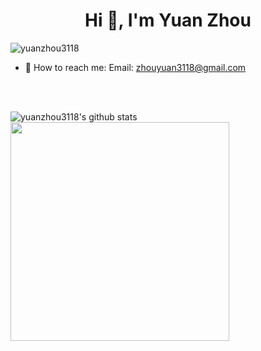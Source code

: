 <h1 align="center">Hi 👋, I'm Yuan Zhou</h1>
<img align="left" src="https://komarev.com/ghpvc/?username=yuanzhou3118&label=Profile%20views&color=129e00&style=plastic" alt="yuanzhou3118" /> 
</br>

- 💼 How to reach me: Email: <a href="mailto:zhouyuan3118@gmail.com">zhouyuan3118@gmail.com

	
</br>
</br>
	
![yuanzhou3118's github stats](https://github-readme-stats.vercel.app/api/top-langs?username=yuanzhou3118&show_icons=true&locale=en&layout=compact)
</br>
<img src="https://github-readme-stats.vercel.app/api?username=yuanzhou3118&show_icons=true&hide=stars,issues" width="350px"/>

